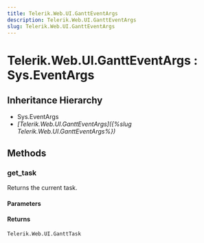 ```yaml
---
title: Telerik.Web.UI.GanttEventArgs
description: Telerik.Web.UI.GanttEventArgs
slug: Telerik.Web.UI.GanttEventArgs
---
```


# Telerik.Web.UI.GanttEventArgs : Sys.EventArgs 

## Inheritance Hierarchy

* Sys.EventArgs
* *[Telerik.Web.UI.GanttEventArgs]({%slug Telerik.Web.UI.GanttEventArgs%})*


## Methods

### get_task

Returns the current task. 

#### Parameters

#### Returns

`Telerik.Web.UI.GanttTask`

